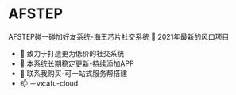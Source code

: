 # AFSTEP
AFSTEP碰一碰加好友系统-海王芯片社交系统
 👋 2021年最新的风口项目
- 👀 致力于打造更为低价的社交系统
- 🌱 本系统长期稳定更新-持续添加APP
- 💞️ 联系我购买-可一站式服务帮搭建
- 📫 ＋vx:afu-cloud
